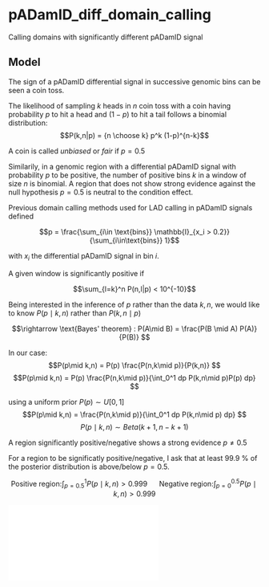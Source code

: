 # pADamID_diff_domain_calling
Calling domains with significantly different pADamID signal

## Model

The sign of a pADamID differential signal in successive genomic bins can be seen a coin toss.

The likelihood of sampling $k$ heads in $n$ coin toss with a coin having probability $p$ to hit a head and $(1-p)$ to hit a tail follows a binomial distribution:
$$P(k,n|p) = {n \choose k} p^k (1-p)^{n-k}$$

A coin is called *unbiased* or *fair* if $p=0.5$

Similarily, in a genomic region with a differential pADamID signal with probability $p$ to be positive, the number of positive bins $k$ in a window of size $n$ is binomial. A region that does not show strong evidence against the null hypothesis $p=0.5$ is neutral to the condition effect.

Previous domain calling methods used for LAD calling in pADamID signals defined

$$p = \frac{\sum_{i\in \text{bins}} \mathbb{I}_{x_i > 0.2}}{\sum_{i\in\text{bins}} 1}$$

with $x_i$ the differential pADamID signal in bin $i$.

A given window is significantly positive if

$$\sum_{l=k}^n P(n,l|p) < 10^{-10}$$

Being interested in the inference of $p$ rather than the data $k,n$, we would like to know $P(p\mid k,n)$ rather than $P(k,n\mid p)$

$$\rightarrow \text{Bayes' theorem} : P(A\mid B) = \frac{P(B \mid A) P(A)}{P(B)} $$

In our case:
$$P(p\mid k,n) = P(p) \frac{P(n,k\mid p)}{P(k,n)} $$
$$P(p\mid k,n) = P(p) \frac{P(n,k\mid p)}{\int_0^1 dp P(k,n\mid p)P(p) dp} $$

using a uniform prior $P(p)\sim U[0,1]$
$$P(p\mid k,n) = \frac{P(n,k\mid p)}{\int_0^1 dp P(k,n\mid p) dp} $$
$$P(p\mid k,n) \sim Beta(k+1,n-k+1)$$

A region significantly positive/negative shows a strong evidence $p\neq 0.5$

For a region to be significatly positive/negative, I ask that at least 99.9 \% of the posterior distribution is above/below $p=0.5$.



$$\text{Positive region:} \int_{p=0.5}^1 P(p\mid k,n) > 0.999 ~~~~~~ \text{Negative region:} \int_{p=0}^{0.5} P(p\mid k,n) > 0.999$$

![pADamID domains](/Fig/beta_cartoon.pdf?raw=true "Beta distribution")
